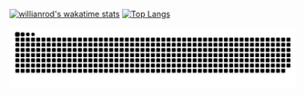 [![willianrod's wakatime stats](https://github-readme-stats.vercel.app/api/wakatime?username=Tinka8&layout=compact&theme=dark)](https://github.com/Tinka8/github-readme-stats) [![Top Langs](https://github-readme-stats.vercel.app/api/top-langs/?username=Tinka8&layout=compact&theme=dark)](https://github.com/Tinka8/github-readme-stats)

![github-contribution-grid-snake](https://github.com/Tinka8/Tinka8/blob/output/github-contribution-grid-snake-dark.svg)

>

<!--
**Tinka8/Tinka8** is a ✨ _special_ ✨ repository because its `README.md` (this file) appears on your GitHub profile.

Here are some ideas to get you started:

- 🔭 I’m currently working on ...
- 🌱 I’m currently learning ...
- 👯 I’m looking to collaborate on ...
- 🤔 I’m looking for help with ...
- 💬 Ask me about ...
- 📫 How to reach me: ...
- 😄 Pronouns: ...
- ⚡ Fun fact: ...
-->

